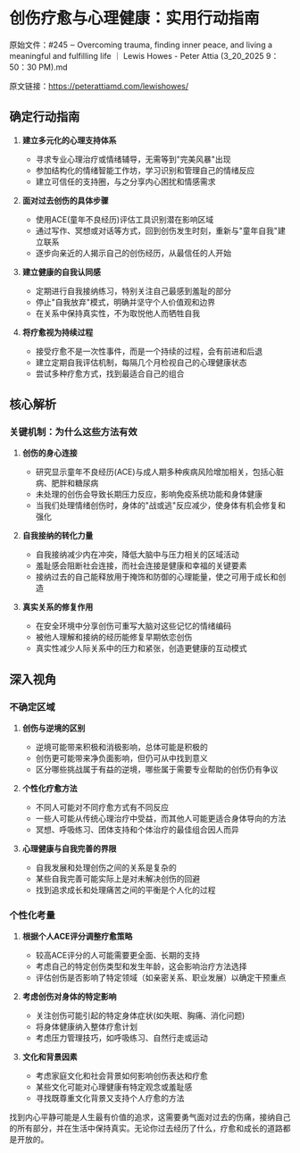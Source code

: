 # 创伤疗愈与心理健康：实用行动指南

原始文件：#245 ‒ Overcoming trauma, finding inner peace, and living a meaningful and fulfilling life ｜ Lewis Howes - Peter Attia (3_20_2025 9：50：30 PM).md

原文链接：https://peterattiamd.com/lewishowes/

## 确定行动指南

1. **建立多元化的心理支持体系**
   - 寻求专业心理治疗或情绪辅导，无需等到"完美风暴"出现
   - 参加结构化的情绪智能工作坊，学习识别和管理自己的情绪反应
   - 建立可信任的支持圈，与之分享内心困扰和情感需求

2. **面对过去创伤的具体步骤**
   - 使用ACE(童年不良经历)评估工具识别潜在影响区域
   - 通过写作、冥想或对话等方式，回到创伤发生时刻，重新与"童年自我"建立联系
   - 逐步向亲近的人揭示自己的创伤经历，从最信任的人开始

3. **建立健康的自我认同感**
   - 定期进行自我接纳练习，特别关注自己最感到羞耻的部分
   - 停止"自我放弃"模式，明确并坚守个人价值观和边界
   - 在关系中保持真实性，不为取悦他人而牺牲自我

4. **将疗愈视为持续过程**
   - 接受疗愈不是一次性事件，而是一个持续的过程，会有前进和后退
   - 建立定期自我评估机制，每隔几个月检视自己的心理健康状态
   - 尝试多种疗愈方式，找到最适合自己的组合

## 核心解析

### 关键机制：为什么这些方法有效

1. **创伤的身心连接**
   - 研究显示童年不良经历(ACE)与成人期多种疾病风险增加相关，包括心脏病、肥胖和糖尿病
   - 未处理的创伤会导致长期压力反应，影响免疫系统功能和身体健康
   - 当我们处理情绪创伤时，身体的"战或逃"反应减少，使身体有机会修复和强化

2. **自我接纳的转化力量**
   - 自我接纳减少内在冲突，降低大脑中与压力相关的区域活动
   - 羞耻感会阻断社会连接，而社会连接是健康和幸福的关键要素
   - 接纳过去的自己能释放用于掩饰和防御的心理能量，使之可用于成长和创造

3. **真实关系的修复作用**
   - 在安全环境中分享创伤可重写大脑对这些记忆的情绪编码
   - 被他人理解和接纳的经历能修复早期依恋创伤
   - 真实性减少人际关系中的压力和紧张，创造更健康的互动模式

## 深入视角

### 不确定区域

1. **创伤与逆境的区别**
   - 逆境可能带来积极和消极影响，总体可能是积极的
   - 创伤更可能带来净负面影响，但仍可从中找到意义
   - 区分哪些挑战属于有益的逆境，哪些属于需要专业帮助的创伤仍有争议

2. **个性化疗愈方法**
   - 不同人可能对不同疗愈方式有不同反应
   - 一些人可能从传统心理治疗中受益，而其他人可能更适合身体导向的方法
   - 冥想、呼吸练习、团体支持和个体治疗的最佳组合因人而异

3. **心理健康与自我完善的界限**
   - 自我发展和处理创伤之间的关系是复杂的
   - 某些自我完善可能实际上是对未解决创伤的回避
   - 找到追求成长和处理痛苦之间的平衡是个人化的过程

### 个性化考量

1. **根据个人ACE评分调整疗愈策略**
   - 较高ACE评分的人可能需要更全面、长期的支持
   - 考虑自己的特定创伤类型和发生年龄，这会影响治疗方法选择
   - 评估创伤是否影响了特定领域（如亲密关系、职业发展）以确定干预重点

2. **考虑创伤对身体的特定影响**
   - 关注创伤可能引起的特定身体症状(如失眠、胸痛、消化问题)
   - 将身体健康纳入整体疗愈计划
   - 考虑压力管理技巧，如呼吸练习、自然行走或运动

3. **文化和背景因素**
   - 考虑家庭文化和社会背景如何影响创伤表达和疗愈
   - 某些文化可能对心理健康有特定观念或羞耻感
   - 寻找既尊重文化背景又支持个人疗愈的方法

找到内心平静可能是人生最有价值的追求，这需要勇气面对过去的伤痛，接纳自己的所有部分，并在生活中保持真实。无论你过去经历了什么，疗愈和成长的道路都是开放的。